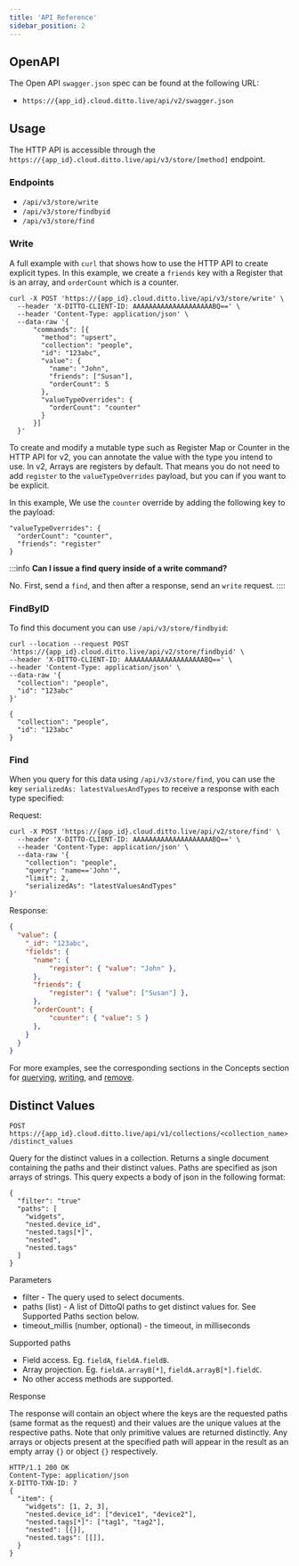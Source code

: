 ```yaml
---
title: 'API Reference'
sidebar_position: 2
---
```


## OpenAPI 

The Open API `swagger.json` spec can be found at the following URL:

* `https://{app_id}.cloud.ditto.live/api/v2/swagger.json`

## Usage

The HTTP API is accessible through the `https://{app_id}.cloud.ditto.live/api/v3/store/[method]` endpoint.

### Endpoints

* `/api/v3/store/write`
* `/api/v3/store/findbyid`
* `/api/v3/store/find`


### Write

A full example with `curl` that shows how to use the HTTP API to create explicit
types. In this example, we create a `friends` key with a Register that is an
array, and `orderCount` which is a counter.


```
curl -X POST 'https://{app_id}.cloud.ditto.live/api/v3/store/write' \
  --header 'X-DITTO-CLIENT-ID: AAAAAAAAAAAAAAAAAAAABQ==' \
  --header 'Content-Type: application/json' \
  --data-raw '{
      "commands": [{
        "method": "upsert",
        "collection": "people",
        "id": "123abc",
        "value": {
          "name": "John",
          "friends": ["Susan"],
          "orderCount": 5
        },
        "valueTypeOverrides": {
          "orderCount": "counter"
        }
      }]
  }'
```

To create and modify a mutable type such as Register Map or Counter in the HTTP API
for v2, you can annotate the value with the type you intend to use. In v2, Arrays are registers by default. That means you do not need to add
`register` to the `valueTypeOverrides` payload, but you can if you want to be
explicit.

In this example, We use the `counter` override by adding the following key to the payload:

```
"valueTypeOverrides": {
  "orderCount": "counter",
  "friends": "register"
}
```

:::info
**Can I issue a find query inside of a write command?**

No. First, send a `find`, and then after a response, send an `write` request.
::::

### FindByID


To find this document you can use `/api/v3/store/findbyid`:
```
curl --location --request POST 'https://{app_id}.cloud.ditto.live/api/v2/store/findbyid' \
--header 'X-DITTO-CLIENT-ID: AAAAAAAAAAAAAAAAAAAABQ==' \
--header 'Content-Type: application/json' \
--data-raw '{
  "collection": "people",
  "id": "123abc"
}'
```

```
{
  "collection": "people",
  "id": "123abc"
}
```

### Find

When you query for this data using `/api/v3/store/find`, you can use the key `serializedAs: latestValuesAndTypes`  to receive a response with each
type specified:

Request:
```
curl -X POST 'https://{app_id}.cloud.ditto.live/api/v2/store/find' \
  --header 'X-DITTO-CLIENT-ID: AAAAAAAAAAAAAAAAAAAABQ==' \
  --header 'Content-Type: application/json' \
  --data-raw '{
    "collection": "people",
    "query": "name=='John'",
    "limit": 2,
    "serializedAs": "latestValuesAndTypes"
}'
```

Response: 

```json
{
  "value": {
    "_id": "123abc",
    "fields": {
      "name": {
          "register": { "value": "John" },
      },
      "friends": {
          "register": { "value": ["Susan"] },
      },
      "orderCount": {
          "counter": { "value": 5 }
      },
    }
  }
}
```

For more examples, see the corresponding sections in the Concepts section for [querying](./common/concepts/querying), [writing](./common/concepts/writing), and [remove](./common/concepts/remove).

## Distinct Values

`POST https://{app_id}.cloud.ditto.live/api/v1/collections/<collection_name>/distinct_values`

Query for the distinct values in a collection. Returns a single document containing the paths and their distinct values.  Paths are specified as json arrays of strings. This query expects a body of json in the following format:

  ```
  {
    "filter": "true"
    "paths": [
      "widgets",
      "nested.device_id",
      "nested.tags[*]",
      "nested",
      "nested.tags"
    ]
  }
  ```
  
  
Parameters

  - filter - The query used to select documents.
  - paths (list) - A list of DittoQl paths to get distinct values for. See Supported Paths section below.
  - timeout_millis (number, optional) - the timeout, in milliseconds

Supported paths

  - Field access. Eg. `fieldA`, `fieldA.fieldB`.
  - Array projection. Eg. `fieldA.arrayB[*]`, `fieldA.arrayB[*].fieldC`.
  - No other access methods are supported.

Response

  The response will contain an object where the keys are the requested paths (same format as the request) and their values are the unique values at the respective paths.
  Note that only primitive values are returned distinctly. Any arrays or objects present at the specified path will appear in the result as an empty array `{}` or object `{}` respectively.

  ```
  HTTP/1.1 200 OK
  Content-Type: application/json
  X-DITTO-TXN-ID: 7
  {
    "item": {
      "widgets": [1, 2, 3],
      "nested.device_id": ["device1", "device2"],
      "nested.tags[*]": ["tag1", "tag2"],
      "nested": [{}],
      "nested.tags": [[]],
    }
  }

  ```
